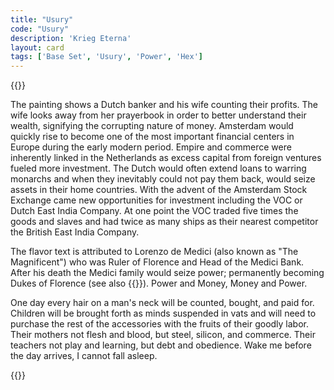 ```yaml
---
title: "Usury"
code: "Usury"
description: 'Krieg Eterna'
layout: card
tags: ['Base Set', 'Usury', 'Power', 'Hex']
---
```

{{<card-detail-page title="Usury" artwork="The Moneylender and his Wife by Quinten Metsys (1514)">}}
<p>
The painting shows a Dutch banker and his wife counting their profits. The wife looks away from her prayerbook in order to better understand their wealth, signifying the corrupting nature of money. Amsterdam would quickly rise to become one of the most important financial centers in Europe during the early modern period. Empire and commerce were inherently linked in the Netherlands as excess capital from foreign ventures fueled more investment. The Dutch would often extend loans to warring monarchs and when they inevitably could not pay them back, would seize assets in their home countries. With the advent of the Amsterdam Stock Exchange came new opportunities for investment including the VOC or Dutch East India Company. At one point the VOC traded five times the goods and slaves and had twice as many ships as their nearest competitor the British East India Company.
</p>
<p>
The flavor text is attributed to Lorenzo de Medici (also known as "The Magnificent") who was Ruler of Florence and Head of the Medici Bank. After his death the Medici family would seize power; permanently becoming Dukes of Florence (see also {{<cardlink name="Pike" code="pike">}}). Power and Money, Money and Power.
</p>
<p>
One day every hair on a man's neck will be counted, bought, and paid for. Children will be brought forth as minds suspended in vats and will need to purchase the rest of the accessories with the fruits of their goodly labor. Their mothers not flesh and blood, but steel, silicon, and commerce. Their teachers not play and learning, but debt and obedience. Wake me before the day arrives, I cannot fall asleep.
</p>
{{</card-detail-page>}}